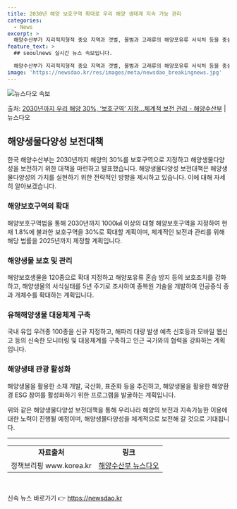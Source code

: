 ```yaml
---
title: 2030년 해양 보호구역 확대로 우리 해양 생태계 지속 가능 관리
categories:
  - News
excerpt: >
  해양수산부가 지리적지형적 중요 지역과 갯벌, 물범과 고래류의 해양포유류 서식처 등을 중심으로 1000㎢ 이상…
feature_text: >
  ## seoulnews 실시간 뉴스 속보입니다.

  해양수산부가 지리적지형적 중요 지역과 갯벌, 물범과 고래류의 해양포유류 서식처 등을 중심으로 1000㎢ 이상…
image: 'https://newsdao.kr/res/images/meta/newsdao_breakingnews.jpg'
---
```


![뉴스다오 속보](https://newsdao.kr/res/images/meta/newsdao_breakingnews.jpg)

<p>출처: <a href="https://newsdao.kr/3617" rel="dofollow">2030년까지 우리 해양 30%, ‘보호구역’ 지정…체계적 보전 관리 - 해양수산부</a> | 뉴스다오</p>

<h2 data-ke-size="size26">해양생물다양성 보전대책</h2>

<p data-ke-size="size16">한국 해양수산부는 2030년까지 해양의 30%를 보호구역으로 지정하고 해양생물다양성을 보전하기 위한 대책을 마련하고 발표했습니다. 해양생물다양성 보전대책은 해양생물다양성의 가치를 실현하기 위한 전략적인 방향을 제시하고 있습니다. 이에 대해 자세히 알아보겠습니다.</p>

<h3 data-ke-size="size24">해양보호구역의 확대</h3>

<p data-ke-size="size16">해양보호구역법을 통해 2030년까지 1000㎢ 이상의 대형 해양보호구역을 지정하여 현재 1.8%에 불과한 보호구역을 30%로 확대할 계획이며, 체계적인 보전과 관리를 위해 해당 법률을 2025년까지 제정할 계획입니다.</p>

<h3 data-ke-size="size24">해양생물 보호 및 관리</h3>

<p data-ke-size="size16">해양보호생물을 120종으로 확대 지정하고 해양포유류 혼습 방지 등의 보호조치를 강화하고, 해양생물의 서식실태를 5년 주기로 조사하여 종복원 기술을 개발하여 인공증식 종과 개체수를 확대하는 계획입니다.</p>

<h3 data-ke-size="size24">유해해양생물 대응체계 구축</h3>

<p data-ke-size="size16">국내 유입 우려종 100종을 신규 지정하고, 해파리 대량 발생 예측 신호등과 모바일 웹신고 등의 신속한 모니터링 및 대응체계를 구축하고 인근 국가와의 협력을 강화하는 계획입니다.</p>

<h3 data-ke-size="size24">해양생태 관광 활성화</h3>

<p data-ke-size="size16">해양생물을 활용한 소재 개발, 국산화, 표준화 등을 추진하고, 해양생물을 활용한 해양환경 ESG 참여를 활성화하기 위한 프로그램을 발굴하는 계획입니다.</p>

<p data-ke-size="size16">위와 같은 해양생물다양성 보전대책을 통해 우리나라 해양의 보전과 지속가능한 이용에 대한 노력이 진행될 예정이며, 해양생물다양성을 체계적으로 보전해 갈 것으로 기대됩니다.</p>

<hr>

<table>
	<tbody>
		<tr>
			<td style="text-align: center; height: 17px;"><b>자료출처</b></td>
			<td style="text-align: center; height: 17px;"><b>링크</b></td>
		</tr>
		<tr>
			<td style="text-align: center; height: 17px;">정책브리핑 www.korea.kr</td>
			<td style="text-align: center; height: 17px;"><a href="https://newsdao.kr/3617">해양수산부 뉴스다오</a></td>
		</tr>
	</tbody>
</table>
<p data-ke-size="size16">&nbsp;</p> 

신속 뉴스 바로가기 👉 <a href="https://newsdao.kr" rel="dofollow">https://newsdao.kr</a>


